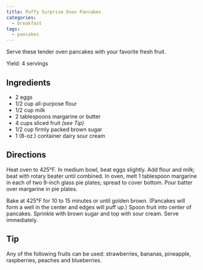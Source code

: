 ```yaml
---
title: Puffy Surprise Oven Pancakes
categories:
  - breakfast
tags:
  - pancakes
---
```


Serve these tender oven pancakes with your favorite fresh fruit.

Yield: 4 servings

## Ingredients

* 2 eggs
* 1/2 cup all-purpose flour
* 1/2 cup milk
* 2 tablespoons margarine or butter
* 4 cups sliced fruit *(see Tip)*
* 1/2 cup firmly packed brown sugar
* 1 (8-oz.) container dairy sour cream

## Directions

Heat oven to 425°F. In medium bowl, beat eggs
slightly. Add flour and milk; beat with rotary beater
until combined. In oven, melt 1 tablespoon margarine 
in each of two 9-inch glass pie plates; spread to
cover bottom. Pour batter over margarine in pie
plates.

Bake at 425°F for 10 to 15 minutes or until golden
brown. (Pancakes will form a well in the center and
edges will puff up.) Spoon fruit into center of pancakes.
Sprinkle with brown sugar and top with sour cream. 
Serve immediately.

## Tip

Any of the following fruits can be used: strawberries, 
bananas, pineapple, raspberries, peaches and blueberries.
